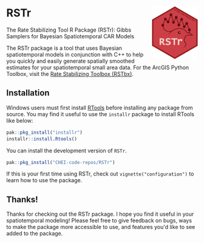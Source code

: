 # RSTr <img src="man/figures/logo.png" align="right" height="138" alt="" />
The Rate Stabilizing Tool R Package (RSTr): Gibbs Samplers for Bayesian Spatiotemporal CAR Models

The RSTr package is a tool that uses Bayesian spatiotemporal models in conjunction with C++ to help you quickly and easily generate spatially smoothed estimates for your spatiotemporal small area data. For the ArcGIS Python Toolbox, visit the [Rate Stabilizing Toolbox (RSTbx)](https://github.com/CEHI-code-repos/RateStabilizingToolbox).

## Installation
Windows users must first install [RTools](https://cran.r-project.org/bin/windows/Rtools/) before installing any package from source.
You may find it useful to use the `installr` package to install RTools like below:

```r
pak::pkg_install("installr")
installr::install.Rtools()
```

You can install the development version of `RSTr`.
```r
pak::pkg_install("CHEI-code-repos/RSTr")
```

If this is your first time using RSTr, check out `vignette("configuration")` to learn how to use the package.

## Thanks!
Thanks for checking out the RSTr package. I hope you find it useful in your spatiotemporal modeling! Please feel free to give feedback on bugs, ways to make the package more accessible to use, and features you'd like to see added to the package.
